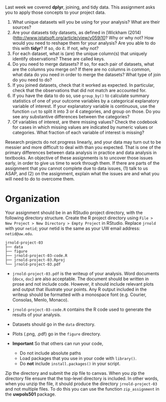 <!--
.. title: Research Project Assignment 3
-->

Last week we covered **dplyr**, joining, and tidy data. This assignment asks you to apply those concepts to your project data.

1. What unique datasets will you be using for your analysis? What are their sources?
2. Are your datasets tidy datasets, as defined in [Wickham (2014)(http://www.jstatsoft.org/article/view/v059i10? Why or why not? How would you need to reshape them for your analysis? Are you able to do this with **tidyr**? If so, do it. If not, why not?
2. For each dataset, what is (are) the unique column(s) that uniquely identify observations? These are called keys.
3. Do you need to merge datasets? If so, for each pair of datasets, what are the columns you merge on? If there are no columns in common, what data do you need in order to merge the datasets? What type of join do you need to do?
4. If you joined datasets, check that it worked as expected. In particular, check that the observations that did not match are accounted for.
5. If you have the data to do so, use `group_by()` to calculate summary statistics of one of your outcome variables by a categorical explanatory variable of interest. If your explanatory variable is continuous, use the function `cut` to split it into 3 or 4 categories, and group on those. Do you see any substantive differences between the categories?
6. Of variables of interest, are there missing values? Check the codebook for cases in which missing values are indicated by numeric values or categories. What fraction of each variable of interest is missing?

Research projects do not progress linearly, and your data may turn out to be messier and more difficult to deal with than you expected. That is one of the primary differences between data analysis in practice and data analysis in textbooks. An objective of these assignments is to uncover those issues early, in order to give us time to work through them. If there are parts of the assignment that you cannot complete due to data issues, (1) talk to us ASAP, and (2) on the assignment, explain what the issues are and what you will need to do to overcome them.

# Organization

Your assignment should be in an RStudio project directory, with the following directory structure.
Create the R project directory using `File > New Project > New Directory > Empty Project` in RStudio.
Replace `jrnold` with your `netid`; your netid is the same as your UW email address: `netid@uw.edu`.

```
jrnold-project-03
├── data
├── figure
├── jrnold-project-03-code.R
├── jrnold-project-03.Rproj
└── jrnold-project-03.pdf
```

- `jrnold-project-03.pdf` is the writeup of your analysis. Word documents (`docx`, `doc`) are also acceptable. The document should be written in prose and not include code.  However, it should include relevant plots and output that illustrate your points.
Any R output included in the writeup should be formatted with a monospace font (e.g. Courier, Consolas, Menlo, Monaco).
- `jrnold-project-03-code.R` contains the R code used to generate the results of your analysis.
- Datasets should go in the `data` directory.
- Plots (.png, .pdf) go in the `figure` directory.
- **Important** So that others can run your code,

   - Do not include absolute paths
   - Load packages that you use in your code with `library()`.
   - Do **not** include `install.packages()` in your script.

Zip the directory and submit the zip file to canvas.
When you zip the directory file ensure that the top-level directory is included.
In other words, when you unzip the file, it should produce the directory `jrnold-project-03` and not multiple files.
To do this you can use the function `zip_assignment` in the **uwpols501** package.

